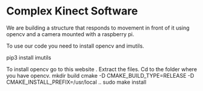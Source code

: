 # Complex Kinect Software

We are building a structure that responds to movement in front of it using opencv and a
camera mounted with a raspberry pi.

To use our code you need to install opencv and imutils.

pip3 install imutils

To install opencv go to this website <fill in website here>. Extract the files.
Cd to the folder where you have opencv.
mkdir build
cmake -D CMAKE_BUILD_TYPE=RELEASE -D CMAKE_INSTALL_PREFIX=/usr/local ..
sudo make install
